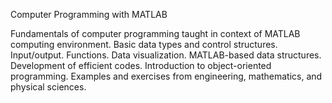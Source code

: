 Computer Programming with MATLAB


Fundamentals of computer programming taught in context of MATLAB computing environment. Basic data types and control structures. Input/output. Functions. Data visualization. MATLAB-based data structures. Development of efficient codes. Introduction to object-oriented programming. Examples and exercises from engineering, mathematics, and physical sciences.
